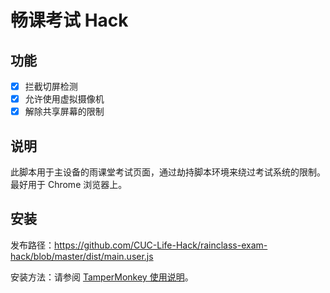 # 畅课考试 Hack

## 功能

- [x] 拦截切屏检测
- [x] 允许使用虚拟摄像机
- [x] 解除共享屏幕的限制

## 说明

此脚本用于主设备的雨课堂考试页面，通过劫持脚本环境来绕过考试系统的限制。
最好用于 Chrome 浏览器上。

## 安装

发布路径：https://github.com/CUC-Life-Hack/rainclass-exam-hack/blob/master/dist/main.user.js

安装方法：请参阅 [TamperMonkey 使用说明](https://github.com/CUC-Life-Hack/.github/wiki/Tampermonkey-%E4%BD%BF%E7%94%A8%E8%AF%B4%E6%98%8E)。
